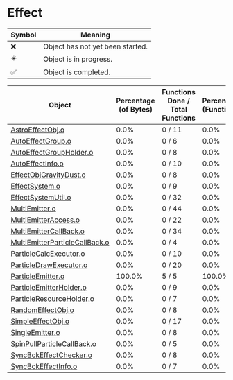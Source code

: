 # Effect
| Symbol | Meaning 
| ------------- | ------------- 
| :x: | Object has not yet been started. 
| :eight_pointed_black_star: | Object is in progress. 
| :white_check_mark: | Object is completed. 


| Object | Percentage (of Bytes) | Functions Done / Total Functions | Percentage (Functions) | Status 
| ------------- | ------------- | ------------- | ------------- | ------------- 
| [AstroEffectObj.o](https://github.com/shibbo/Petari/blob/master/docs/lib/Effect/AstroEffectObj.md) | 0.0% | 0 / 11 | 0.0% | :x: 
| [AutoEffectGroup.o](https://github.com/shibbo/Petari/blob/master/docs/lib/Effect/AutoEffectGroup.md) | 0.0% | 0 / 6 | 0.0% | :x: 
| [AutoEffectGroupHolder.o](https://github.com/shibbo/Petari/blob/master/docs/lib/Effect/AutoEffectGroupHolder.md) | 0.0% | 0 / 8 | 0.0% | :x: 
| [AutoEffectInfo.o](https://github.com/shibbo/Petari/blob/master/docs/lib/Effect/AutoEffectInfo.md) | 0.0% | 0 / 10 | 0.0% | :x: 
| [EffectObjGravityDust.o](https://github.com/shibbo/Petari/blob/master/docs/lib/Effect/EffectObjGravityDust.md) | 0.0% | 0 / 8 | 0.0% | :x: 
| [EffectSystem.o](https://github.com/shibbo/Petari/blob/master/docs/lib/Effect/EffectSystem.md) | 0.0% | 0 / 9 | 0.0% | :x: 
| [EffectSystemUtil.o](https://github.com/shibbo/Petari/blob/master/docs/lib/Effect/EffectSystemUtil.md) | 0.0% | 0 / 32 | 0.0% | :x: 
| [MultiEmitter.o](https://github.com/shibbo/Petari/blob/master/docs/lib/Effect/MultiEmitter.md) | 0.0% | 0 / 44 | 0.0% | :x: 
| [MultiEmitterAccess.o](https://github.com/shibbo/Petari/blob/master/docs/lib/Effect/MultiEmitterAccess.md) | 0.0% | 0 / 22 | 0.0% | :x: 
| [MultiEmitterCallBack.o](https://github.com/shibbo/Petari/blob/master/docs/lib/Effect/MultiEmitterCallBack.md) | 0.0% | 0 / 34 | 0.0% | :x: 
| [MultiEmitterParticleCallBack.o](https://github.com/shibbo/Petari/blob/master/docs/lib/Effect/MultiEmitterParticleCallBack.md) | 0.0% | 0 / 4 | 0.0% | :x: 
| [ParticleCalcExecutor.o](https://github.com/shibbo/Petari/blob/master/docs/lib/Effect/ParticleCalcExecutor.md) | 0.0% | 0 / 10 | 0.0% | :x: 
| [ParticleDrawExecutor.o](https://github.com/shibbo/Petari/blob/master/docs/lib/Effect/ParticleDrawExecutor.md) | 0.0% | 0 / 20 | 0.0% | :x: 
| [ParticleEmitter.o](https://github.com/shibbo/Petari/blob/master/docs/lib/Effect/ParticleEmitter.md) | 100.0% | 5 / 5 | 100.0% | :white_check_mark: 
| [ParticleEmitterHolder.o](https://github.com/shibbo/Petari/blob/master/docs/lib/Effect/ParticleEmitterHolder.md) | 0.0% | 0 / 9 | 0.0% | :x: 
| [ParticleResourceHolder.o](https://github.com/shibbo/Petari/blob/master/docs/lib/Effect/ParticleResourceHolder.md) | 0.0% | 0 / 7 | 0.0% | :x: 
| [RandomEffectObj.o](https://github.com/shibbo/Petari/blob/master/docs/lib/Effect/RandomEffectObj.md) | 0.0% | 0 / 8 | 0.0% | :x: 
| [SimpleEffectObj.o](https://github.com/shibbo/Petari/blob/master/docs/lib/Effect/SimpleEffectObj.md) | 0.0% | 0 / 17 | 0.0% | :x: 
| [SingleEmitter.o](https://github.com/shibbo/Petari/blob/master/docs/lib/Effect/SingleEmitter.md) | 0.0% | 0 / 8 | 0.0% | :x: 
| [SpinPullParticleCallBack.o](https://github.com/shibbo/Petari/blob/master/docs/lib/Effect/SpinPullParticleCallBack.md) | 0.0% | 0 / 5 | 0.0% | :x: 
| [SyncBckEffectChecker.o](https://github.com/shibbo/Petari/blob/master/docs/lib/Effect/SyncBckEffectChecker.md) | 0.0% | 0 / 8 | 0.0% | :x: 
| [SyncBckEffectInfo.o](https://github.com/shibbo/Petari/blob/master/docs/lib/Effect/SyncBckEffectInfo.md) | 0.0% | 0 / 7 | 0.0% | :x: 
